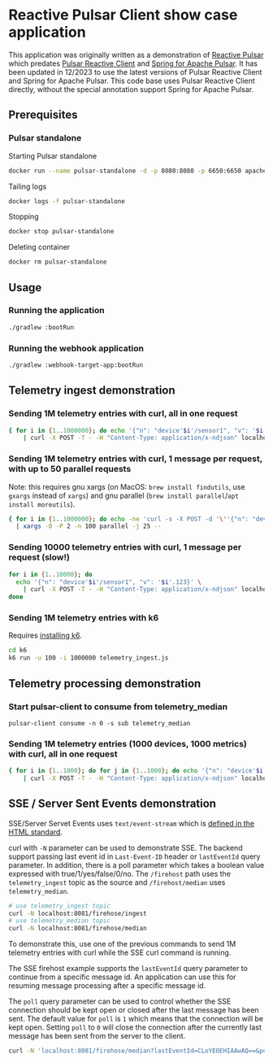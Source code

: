 # Reactive Pulsar Client show case application

This application was originally written as a demonstration of [Reactive Pulsar](https://github.com/datastax/reactive-pulsar) which predates [Pulsar Reactive Client](https://github.com/apache/pulsar-client-reactive_) and [Spring for Apache Pulsar](https://github.com/spring-projects/spring-pulsar). It has been updated in 12/2023 to use the latest versions of Pulsar Reactive Client and Spring for Apache Pulsar. This code base uses Pulsar Reactive Client directly, without the special annotation support Spring for Apache Pulsar. 

## Prerequisites

### Pulsar standalone

Starting Pulsar standalone
```bash
docker run --name pulsar-standalone -d -p 8080:8080 -p 6650:6650 apachepulsar/pulsar:3.1.1 /pulsar/bin/pulsar standalone -nss -nfw
```

Tailing logs
```bash
docker logs -f pulsar-standalone
```

Stopping
```bash
docker stop pulsar-standalone
```

Deleting container
```bash
docker rm pulsar-standalone
```

## Usage

### Running the application

```bash
./gradlew :bootRun
```

### Running the webhook application

```bash
./gradlew :webhook-target-app:bootRun
```

## Telemetry ingest demonstration

### Sending 1M telemetry entries with curl, all in one request

```bash
{ for i in {1..1000000}; do echo '{"n": "device'$i'/sensor1", "v": '$i'.123}'; done; } \
    | curl -X POST -T - -H "Content-Type: application/x-ndjson" localhost:8081/telemetry
```

### Sending 1M telemetry entries with curl, 1 message per request, with up to 50 parallel requests

Note: this requires gnu xargs (on MacOS: `brew install findutils`, use `gxargs` instead of `xargs`)
and gnu parallel (`brew install parallel`/`apt install moreutils`).

```bash
{ for i in {1..1000000}; do echo -ne 'curl -s -X POST -d '\''{"n": "device'$i'/sensor1", "v": '$i'.123}'\'' -H "Content-Type: application/x-ndjson" localhost:8081/telemetry''\0'; done; } \
  | xargs -0 -P 2 -n 100 parallel -j 25 --
```

### Sending 10000 telemetry entries with curl, 1 message per request (slow!)

```bash
for i in {1..10000}; do
  echo '{"n": "device'$i'/sensor1", "v": '$i'.123}' \
    | curl -X POST -T - -H "Content-Type: application/x-ndjson" localhost:8081/telemetry
done
```

### Sending 1M telemetry entries with k6

Requires [installing k6](https://k6.io/docs/getting-started/installation/).
```bash
cd k6
k6 run -u 100 -i 1000000 telemetry_ingest.js
```


## Telemetry processing demonstration

### Start pulsar-client to consume from telemetry_median

```
pulsar-client consume -n 0 -s sub telemetry_median
```

### Sending 1M telemetry entries (1000 devices, 1000 metrics) with curl, all in one request

```bash
{ for i in {1..1000}; do for j in {1..1000}; do echo '{"n": "device'$i'/sensor1", "v": '$j'.123}'; done; done; } \
    | curl -X POST -T - -H "Content-Type: application/x-ndjson" localhost:8081/telemetry
```


## SSE / Server Sent Events demonstration

SSE/Server Servet Events uses `text/event-stream` which is [defined in the HTML standard](https://html.spec.whatwg.org/#parsing-an-event-stream).

curl with `-N` parameter can be used to demonstrate SSE. 
The backend support passing last event id in `Last-Event-ID` header or `lastEventId` query parameter. In addition, there is 
a poll parameter which takes a boolean value expressed with true/1/yes/false/0/no. 
The `/firehost` path uses the `telemetry_ingest` topic as the source and `/firehost/median` uses `telemetry_median`. 

```bash
# use telemetry_ingest topic
curl -N localhost:8081/firehose/ingest
# use telemetry_median topic
curl -N localhost:8081/firehose/median
```

To demonstrate this, use one of the previous commands to send 1M telemetry entries with curl while the SSE curl command is running.

The SSE firehost example supports the `lastEventId` query parameter to continue from a specific message id. An application can use this for resuming message processing after a specific message id. 

The `poll` query parameter can be used to control whether the SSE connection should be kept open or closed after the last message has been sent. The default value for `poll` is `1` which means that the connection will be kept open. Setting `poll` to `0` will close the connection after the currently last message has been sent from the server to the client.
 
```bash
curl -N 'localhost:8081/firehose/median?lastEventId=CLoYEOEHIAAwAQ==&poll=0'
```